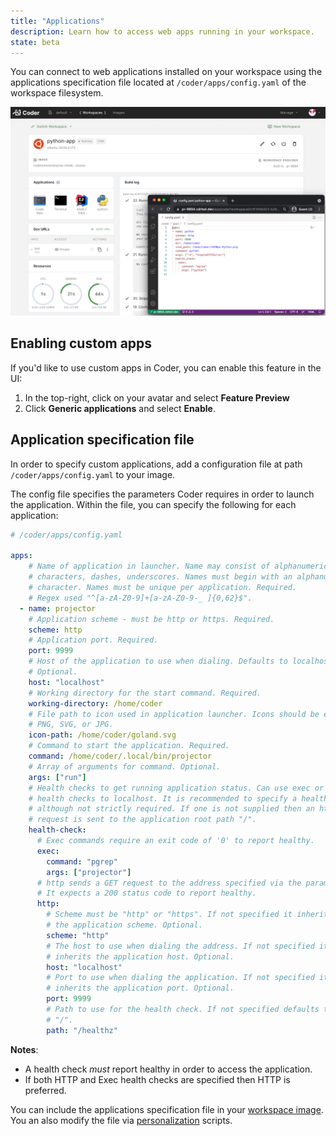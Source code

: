 ```yaml
---
title: "Applications"
description: Learn how to access web apps running in your workspace.
state: beta
---
```


You can connect to web applications installed on your workspace using the
applications specification file located at `/coder/apps/config.yaml` of the
workspace filesystem.

![Application Launcher](../assets/workspaces/applications.png)

## Enabling custom apps

If you'd like to use custom apps in Coder, you can enable this feature in the
UI:

1. In the top-right, click on your avatar and select **Feature Preview**
1. Click **Generic applications** and select **Enable**.

## Application specification file

In order to specify custom applications, add a configuration file at path
`/coder/apps/config.yaml` to your image.

The config file specifies the parameters Coder requires in order to
launch the application. Within the file, you can specify the following for each
application:

```yaml
# /coder/apps/config.yaml

apps:
    # Name of application in launcher. Name may consist of alphanumeric
    # characters, dashes, underscores. Names must begin with an alphanumeric
    # character. Names must be unique per application. Required.
    # Regex used "^[a-zA-Z0-9]+[a-zA-Z0-9-_ ]{0,62}$".
  - name: projector
    # Application scheme - must be http or https. Required.
    scheme: http
    # Application port. Required.
    port: 9999
    # Host of the application to use when dialing. Defaults to localhost.
    # Optional.
    host: "localhost"
    # Working directory for the start command. Required.
    working-directory: /home/coder
    # File path to icon used in application launcher. Icons should be either
    # PNG, SVG, or JPG.
    icon-path: /home/coder/goland.svg
    # Command to start the application. Required.
    command: /home/coder/.local/bin/projector
    # Array of arguments for command. Optional.
    args: ["run"]
    # Health checks to get running application status. Can use exec or http
    # health checks to localhost. It is recommended to specify a health-check
    # although not strictly required. If one is not supplied then an http
    # request is sent to the application root path "/".
    health-check:
      # Exec commands require an exit code of '0' to report healthy.
      exec:
        command: "pgrep"
        args: ["projector"]
      # http sends a GET request to the address specified via the parameters.
      # It expects a 200 status code to report healthy.
      http:
        # Scheme must be "http" or "https". If not specified it inherits
        # the application scheme. Optional.
        scheme: "http"
        # The host to use when dialing the address. If not specified it
        # inherits the application host. Optional.
        host: "localhost"
        # Port to use when dialing the application. If not specified it
        # inherits the application port. Optional.
        port: 9999
        # Path to use for the health check. If not specified defaults to
        # "/".
        path: "/healthz"
```

**Notes**:

- A health check _must_ report healthy in order to access the application.
- If both HTTP and Exec health checks are specified then HTTP is preferred.

You can include the applications specification file in your
[workspace image](../images/writing.md). You an also modify the file via
[personalization](./personalization.md) scripts.
